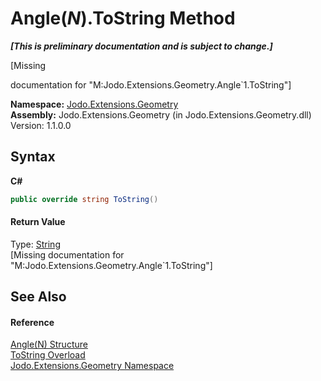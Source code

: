 # Angle(*N*).ToString Method 
 _**\[This is preliminary documentation and is subject to change.\]**_

\[Missing <summary> documentation for "M:Jodo.Extensions.Geometry.Angle`1.ToString"\]

**Namespace:**&nbsp;<a href="N_Jodo_Extensions_Geometry">Jodo.Extensions.Geometry</a><br />**Assembly:**&nbsp;Jodo.Extensions.Geometry (in Jodo.Extensions.Geometry.dll) Version: 1.1.0.0

## Syntax

**C#**<br />
``` C#
public override string ToString()
```


#### Return Value
Type: <a href="https://docs.microsoft.com/dotnet/api/system.string" target="_blank" rel="noopener noreferrer">String</a><br />\[Missing <returns> documentation for "M:Jodo.Extensions.Geometry.Angle`1.ToString"\]

## See Also


#### Reference
<a href="T_Jodo_Extensions_Geometry_Angle_1">Angle(N) Structure</a><br /><a href="Overload_Jodo_Extensions_Geometry_Angle_1_ToString">ToString Overload</a><br /><a href="N_Jodo_Extensions_Geometry">Jodo.Extensions.Geometry Namespace</a><br />